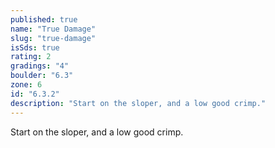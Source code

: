 ```yaml
---
published: true
name: "True Damage"
slug: "true-damage"
isSds: true
rating: 2
gradings: "4"
boulder: "6.3"
zone: 6
id: "6.3.2"
description: "Start on the sloper, and a low good crimp."
---
```


Start on the sloper, and a low good crimp.
